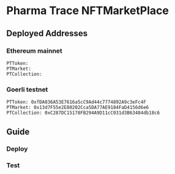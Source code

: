 # Pharma Trace NFTMarketPlace

## Deployed Addresses

### Ethereum mainnet

```
PTToken:
PTMarket:
PTCollection:
```

### Goerli testnet

```
PTToken: 0xfDA036A53E7616a5cC9Ad44c7774892A9c3eFc4F
PTMarket: 0x13d7F55e2E80202Cca5DA77AE9184FaD4156d6e6
PTCollection: 0xC287DC15178FB294A9D11cC031d3B63484db18c6
```

## Guide

### Deploy

### Test
